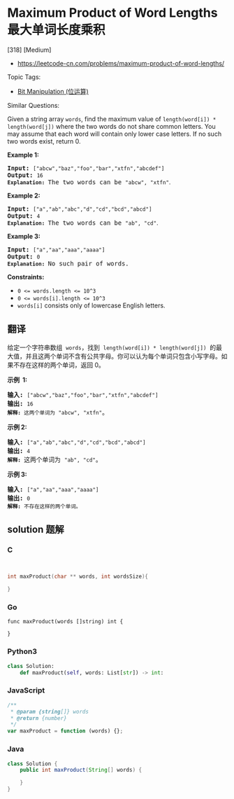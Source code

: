 # Maximum Product of Word Lengths 最大单词长度乘积

[318] [Medium]

- https://leetcode-cn.com/problems/maximum-product-of-word-lengths/

Topic Tags:

- [Bit Manipulation (位运算)](https://leetcode-cn.com/tag/bit-manipulation/)

Similar Questions:

Given a string array `words`, find the maximum value of `length(word[i]) * length(word[j])` where the two words do not share common letters. You may assume that each word will contain only lower case letters. If no such two words exist, return 0.

**Example 1:**

<pre><b>Input:</b> <code>["abcw","baz","foo","bar","xtfn","abcdef"]</code>
<b>Output: </b><code>16 
<strong>Explanation: </strong></code>The two words can be <code>"abcw", "xtfn"</code><span style="font-family: sans-serif, Arial, Verdana, &quot;Trebuchet MS&quot;;">.</span></pre>

**Example 2:**

<pre><b>Input:</b> <code>["a","ab","abc","d","cd","bcd","abcd"]</code>
<b>Output: </b><code>4 
<strong>Explanation: </strong></code>The two words can be <code>"ab", "cd"</code><span style="font-family: sans-serif, Arial, Verdana, &quot;Trebuchet MS&quot;;">.</span></pre>

**Example 3:**

<pre><b>Input:</b> <code>["a","aa","aaa","aaaa"]</code>
<b>Output: </b><code>0 
<strong>Explanation: </strong></code>No such pair of words.
</pre>

**Constraints:**

- `0 <= words.length <= 10^3`
- `0 <= words[i].length <= 10^3`
- `words[i]` consists only of lowercase English letters.

## 翻译

给定一个字符串数组  `words`，找到  `length(word[i]) * length(word[j])`  的最大值，并且这两个单词不含有公共字母。你可以认为每个单词只包含小写字母。如果不存在这样的两个单词，返回 0。

**示例  1:**

<pre><strong>输入:</strong> <code>["abcw","baz","foo","bar","xtfn","abcdef"]</code>
<strong>输出: </strong><code>16 
<strong>解释:</strong> 这两个单词为<strong> </strong></code><code>"abcw", "xtfn"</code>。</pre>

**示例 2:**

<pre><strong>输入:</strong> <code>["a","ab","abc","d","cd","bcd","abcd"]</code>
<strong>输出: </strong><code>4 
<strong>解释: </strong></code>这两个单词为 <code>"ab", "cd"</code>。</pre>

**示例 3:**

<pre><strong>输入:</strong> <code>["a","aa","aaa","aaaa"]</code>
<strong>输出: </strong><code>0 
<strong>解释: </strong>不存在这样的两个单词。</code></pre>

## solution 题解

### C

```c


int maxProduct(char ** words, int wordsSize){

}
```

### Go

```golang
func maxProduct(words []string) int {

}
```

### Python3

```python
class Solution:
    def maxProduct(self, words: List[str]) -> int:
```

### JavaScript

```javascript
/**
 * @param {string[]} words
 * @return {number}
 */
var maxProduct = function (words) {};
```

### Java

```java
class Solution {
    public int maxProduct(String[] words) {

    }
}
```
